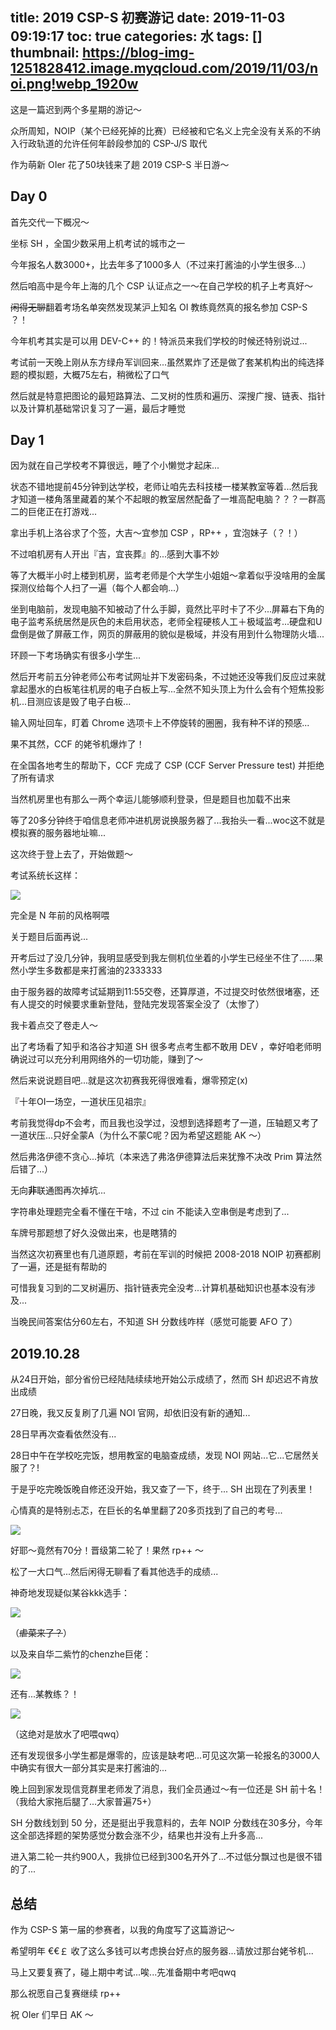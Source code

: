title: 2019 CSP-S 初赛游记
date: 2019-11-03 09:19:17
toc: true
categories: 水
tags: []
thumbnail: https://blog-img-1251828412.image.myqcloud.com/2019/11/03/noi.png!webp_1920w
---
这是一篇迟到两个多星期的游记～

众所周知，NOIP（某个已经死掉的比赛）已经被和它名义上完全没有关系的不纳入行政轨道的允许任何年龄段参加的 CSP-J/S 取代

作为萌新 OIer 花了50块钱来了趟 2019 CSP-S 半日游～

<!--more-->

## Day 0 ##

首先交代一下概况～

坐标 SH ，全国少数采用上机考试的城市之一

今年报名人数3000+，比去年多了1000多人（不过来打酱油的小学生很多...）

然后咱高中是今年上海的几个 CSP 认证点之一～在自己学校的机子上考真好～

~~闲得无聊~~翻着考场名单突然发现某沪上知名 OI 教练竟然真的报名参加 CSP-S ？！

今年机考其实是可以用 DEV-C++ 的！特派员来我们学校的时候还特别说过...

考试前一天晚上刚从东方绿舟军训回来...虽然累炸了还是做了套某机构出的纯选择题的模拟题，大概75左右，稍微松了口气

然后就是特意把图论的最短路算法、二叉树的性质和遍历、深搜广搜、链表、指针以及计算机基础常识复习了一遍，最后才睡觉

## Day 1 ##

因为就在自己学校考不算很远，睡了个小懒觉才起床...

状态不错地提前45分钟到达学校，老师让咱先去科技楼一楼某教室等着...然后我才知道一楼角落里藏着的某个不起眼的教室居然配备了一堆高配电脑？？？一群高二的巨佬正在打游戏...

拿出手机上洛谷求了个签，大吉～宜参加 CSP ，RP++ ，宜泡妹子（？！）

不过咱机房有人开出『吉，宜丧葬』的...感到大事不妙

等了大概半小时上楼到机房，监考老师是个大学生小姐姐～拿着似乎没啥用的金属探测仪给每个人扫了一遍（每个人都会响...）

坐到电脑前，发现电脑不知被动了什么手脚，竟然比平时卡了不少...屏幕右下角的电子监考系统居然是灰色的未启用状态，老师全程硬核人工＋极域监考...硬盘和U盘倒是做了屏蔽工作，网页的屏蔽用的貌似是极域，并没有用到什么物理防火墙...

环顾一下考场确实有很多小学生...

然后开考前五分钟老师公布考试网址并下发密码条，不过她还没等我们反应过来就拿起墨水的白板笔往机房的电子白板上写...全然不知头顶上为什么会有个短焦投影机...目测应该是毁了电子白板...

输入网址回车，盯着 Chrome 选项卡上不停旋转的圈圈，我有种不详的预感...

果不其然，CCF 的姥爷机爆炸了！

在全国各地考生的帮助下，CCF 完成了 CSP (CCF Server Pressure test) 并拒绝了所有请求

当然机房里也有那么一两个幸运儿能够顺利登录，但是题目也加载不出来

等了20多分钟终于咱信息老师冲进机房说换服务器了...我抬头一看...woc这不就是模拟赛的服务器地址嘛...

这次终于登上去了，开始做题～

考试系统长这样：

![](https://blog-img-1251828412.image.myqcloud.com/2019/11/03/IMG_20191102_215200.jpg!webp_1920w)

完全是 N 年前的风格啊喂

关于题目后面再说...

开考后过了没几分钟，我明显感受到我左侧机位坐着的小学生已经坐不住了......果然小学生多数都是来打酱油的2333333

由于服务器的故障考试延期到11:55交卷，还算厚道，不过提交时依然很堵塞，还有人提交的时候要求重新登陆，登陆完发现答案全没了（太惨了）

我卡着点交了卷走人～

出了考场看了知乎和洛谷才知道 SH 很多考点考生都不敢用 DEV ，幸好咱老师明确说过可以充分利用网络外的一切功能，赚到了～

然后来说说题目吧...就是这次初赛我死得很难看，爆零预定(x)

『十年OI一场空，一道状压见祖宗』

考前我觉得dp不会考，而且我也没学过，没想到选择题考了一道，压轴题又考了一道状压...只好全蒙A（为什么不蒙C呢？因为希望这题能 AK ～）

然后弗洛伊德不贪心...掉坑（本来选了弗洛伊德算法后来犹豫不决改 Prim 算法然后错了...）

无向**非**联通图再次掉坑...

字符串处理题完全看不懂在干啥，不过 cin 不能读入空串倒是考虑到了...

车牌号那题想了好久没做出来，也是瞎猜的

当然这次初赛里也有几道原题，考前在军训的时候把 2008-2018 NOIP 初赛都刷了一遍，还是挺有帮助的

可惜我复习到的二叉树遍历、指针链表完全没考...计算机基础知识也基本没有涉及...

当晚民间答案估分60左右，不知道 SH 分数线咋样（感觉可能要 AFO 了）

## 2019.10.28 ##

从24日开始，部分省份已经陆陆续续地开始公示成绩了，然而 SH 却迟迟不肯放出成绩

27日晚，我又反复刷了几遍 NOI 官网，却依旧没有新的通知...

28日早再次查看依然没有...

28日中午在学校吃完饭，想用教室的电脑查成绩，发现 NOI 网站...它...它居然关服了？!

于是乎吃完晚饭晚自修还没开始，我又查了一下，终于... SH 出现在了列表里！

心情真的是特别忐忑，在巨长的名单里翻了20多页找到了自己的考号...

![](https://blog-img-1251828412.image.myqcloud.com/2019/11/03/IMG_20191102_214811.jpg!webp_1920w)

好耶～竟然有70分！晋级第二轮了！果然 rp++ ～

松了一大口气...然后闲得无聊看了看其他选手的成绩...

神奇地发现疑似某谷kkk选手：

![](https://blog-img-1251828412.image.myqcloud.com/2019/11/03/ougdryk5.png!webp_1920w)

（~~虐菜来了？~~）


以及来自华二紫竹的chenzhe巨佬：

![](https://blog-img-1251828412.image.myqcloud.com/2019/11/03/IMG_20191102_220104.jpg!webp_1920w)

还有...某教练？！

![](https://blog-img-1251828412.image.myqcloud.com/2019/11/03/IMG_20191102_220350.jpg!webp_1920w)

（这绝对是放水了吧喂qwq）

还有发现很多小学生都是爆零的，应该是缺考吧...可见这次第一轮报名的3000人中确实有很大一部分其实是来打酱油的...

晚上回到家发现信竞群里老师发了消息，我们全员通过～有一位还是 SH 前十名！（我给大家拖后腿了...大家普遍75+）

SH 分数线划到 50 分，还是挺出乎我意料的，去年 NOIP 分数线在30多分，今年这全部选择题的架势感觉分数会涨不少，结果也并没有上升多高...

进入第二轮一共约900人，我排位已经到300名开外了...不过低分飘过也是很不错的了...

## 总结 ##

作为 CSP-S 第一届的参赛者，以我的角度写了这篇游记～

希望明年 €€￡ 收了这么多钱可以考虑换台好点的服务器...请放过那台姥爷机...

马上又要复赛了，碰上期中考试...唉...先准备期中考吧qwq

那么祝愿自己复赛继续 rp++

祝 OIer 们早日 AK ～